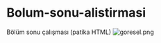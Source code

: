 # Bolum-sonu-alistirmasi
Bölüm sonu çalışması (patika HTML)
![goresel.png](alistirma/bolum_sonu1.png)

